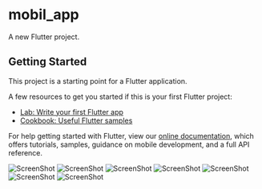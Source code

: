 # mobil_app

A new Flutter project.

## Getting Started

This project is a starting point for a Flutter application.

A few resources to get you started if this is your first Flutter project:

- [Lab: Write your first Flutter app](https://flutter.dev/docs/get-started/codelab)
- [Cookbook: Useful Flutter samples](https://flutter.dev/docs/cookbook)

For help getting started with Flutter, view our
[online documentation](https://flutter.dev/docs), which offers tutorials,
samples, guidance on mobile development, and a full API reference.

![ScreenShot](https://github.com/mahirkursun/Flutter-Mobil-Application/blob/main/resimler/screenshots/mobil1.JPG)
![ScreenShot](https://github.com/mahirkursun/Flutter-Mobil-Application/blob/main/resimler/screenshots/mobil2.JPG)
![ScreenShot](https://github.com/mahirkursun/Flutter-Mobil-Application/blob/main/resimler/screenshots/mobil3.JPG)
![ScreenShot](https://github.com/mahirkursun/Flutter-Mobil-Application/blob/main/resimler/screenshots/mobil4.JPG)
![ScreenShot](https://github.com/mahirkursun/Flutter-Mobil-Application/blob/main/resimler/screenshots/mobil5.JPG)
![ScreenShot](https://github.com/mahirkursun/Flutter-Mobil-Application/blob/main/resimler/screenshots/mobil6.JPG)
![ScreenShot](https://github.com/mahirkursun/Flutter-Mobil-Application/blob/main/resimler/screenshots/mobil7.JPG)

